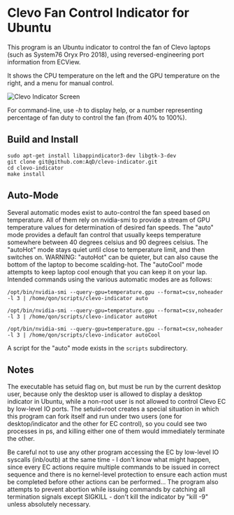 Clevo Fan Control Indicator for Ubuntu
======================================

This program is an Ubuntu indicator to control the fan of Clevo laptops (such as System76 Oryx Pro 2018), using reversed-engineering port information from ECView.

It shows the CPU temperature on the left and the GPU temperature on the right, and a menu for manual control.

![Clevo Indicator Screen](http://i.imgur.com/ucwWxLq.png)



For command-line, use *-h* to display help, or a number representing percentage of fan duty to control the fan (from 40% to 100%).


Build and Install
-----------------

```shell
sudo apt-get install libappindicator3-dev libgtk-3-dev
git clone git@github.com:AqD/clevo-indicator.git
cd clevo-indicator
make install
```

Auto-Mode
---------

Several automatic modes exist to auto-control the fan speed based on temperature.  All of them rely on nvidia-smi to provide a stream of GPU temperature values for determination of desired fan speeds.  The "auto" mode provides a default fan control that usually keeps temperature somewhere between 40 degrees celsius and 90 degrees celsius.  The "autoHot" mode stays quiet until close to temperature limit, and then switches on.  WARNING: "autoHot" can be quieter, but can also cause the bottom of the laptop to become scalding-hot.  The "autoCool" mode attempts to keep laptop cool enough that you can keep it on your lap.  Intended commands using the various automatic modes are as follows:


```/opt/bin/nvidia-smi --query-gpu=temperature.gpu --format=csv,noheader -l 3 | /home/qon/scripts/clevo-indicator auto```

```/opt/bin/nvidia-smi --query-gpu=temperature.gpu --format=csv,noheader -l 3 | /home/qon/scripts/clevo-indicator autoHot```

```/opt/bin/nvidia-smi --query-gpu=temperature.gpu --format=csv,noheader -l 3 | /home/qon/scripts/clevo-indicator autoCool```


A script for the "auto" mode exists in the ```scripts``` subdirectory.


Notes
-----

The executable has setuid flag on, but must be run by the current desktop user,
because only the desktop user is allowed to display a desktop indicator in
Ubuntu, while a non-root user is not allowed to control Clevo EC by low-level
IO ports. The setuid=root creates a special situation in which this program can
fork itself and run under two users (one for desktop/indicator and the other
for EC control), so you could see two processes in ps, and killing either one
of them would immediately terminate the other.

Be careful not to use any other program accessing the EC by low-level IO
syscalls (inb/outb) at the same time - I don't know what might happen, since
every EC actions require multiple commands to be issued in correct sequence and
there is no kernel-level protection to ensure each action must be completed
before other actions can be performed... The program also attempts to prevent
abortion while issuing commands by catching all termination signals except
SIGKILL - don't kill the indicator by "kill -9" unless absolutely necessary.

